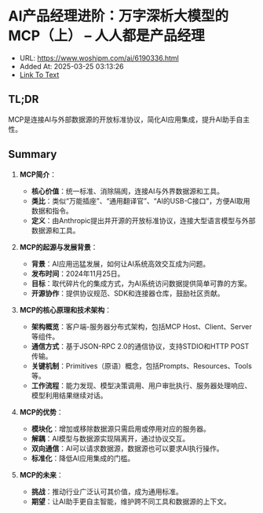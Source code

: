 # AI产品经理进阶：万字深析大模型的MCP（上） – 人人都是产品经理
- URL: https://www.woshipm.com/ai/6190336.html
- Added At: 2025-03-25 03:13:26
- [Link To Text](2025-03-25-ai产品经理进阶：万字深析大模型的mcp（上）-–-人人都是产品经理_raw.md)

## TL;DR
MCP是连接AI与外部数据源的开放标准协议，简化AI应用集成，提升AI助手自主性。

## Summary
1. **MCP简介**：
   - **核心价值**：统一标准、消除隔阂，连接AI与外界数据源和工具。
   - **类比**：类似“万能插座”、“通用翻译官”、“AI的USB-C接口”，方便AI取用数据和指令。
   - **定义**：由Anthropic提出并开源的开放标准协议，连接大型语言模型与外部数据源和工具。

2. **MCP的起源与发展背景**：
   - **背景**：AI应用迅猛发展，如何让AI系统高效交互成为问题。
   - **发布时间**：2024年11月25日。
   - **目标**：取代碎片化的集成方式，为AI系统访问数据提供简单可靠的方案。
   - **开源协作**：提供协议规范、SDK和连接器仓库，鼓励社区贡献。

3. **MCP的核心原理和技术架构**：
   - **架构概览**：客户端-服务器分布式架构，包括MCP Host、Client、Server等组件。
   - **通信方式**：基于JSON-RPC 2.0的通信协议，支持STDIO和HTTP POST传输。
   - **关键机制**：Primitives（原语）概念，包括Prompts、Resources、Tools等。
   - **工作流程**：能力发现、模型决策调用、用户审批执行、服务器处理响应、模型利用结果继续对话。

4. **MCP的优势**：
   - **模块化**：增加或移除数据源只需启用或停用对应的服务器。
   - **解耦**：AI模型与数据源实现隔离开，通过协议交互。
   - **双向通信**：AI可以请求数据源，数据源也可以要求AI执行操作。
   - **标准化**：降低AI应用集成的门槛。

5. **MCP的未来**：
   - **挑战**：推动行业广泛认可其价值，成为通用标准。
   - **期望**：让AI助手更自主智能，维护跨不同工具和数据源的上下文。
